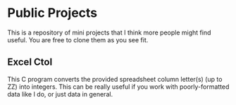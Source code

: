 Public Projects
=================
This is a repository of mini projects that I think more people might find useful. You are free to clone them as you see fit.

## Excel CtoI
 
This C program converts the provided spreadsheet column letter(s) (up to ZZ) into integers. This can be really useful if you work with poorly-formatted data like I do, or just data in general.
